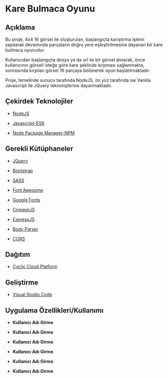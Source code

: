 # Kare Bulmaca Oyunu
## Açıklama

Bu proje, 4x4 16 görsel ile oluşturulan, başlangıçta karıştırma işlemi yapılarak devamında parçaların doğru yere eşleştirilmesine dayanan bir kare bulmaca oyunudur.

Kullanıcıdan başlangıçta dosya ya da url ile bir görsel alınarak, önce kullanıcının görseli isteğe göre kare şeklinde kırpması sağlanmakta, sonrasında kırpılan görsel 16 parçaya bölünerek oyun başlatılmaktadır.

Proje, temelinde sunucu tarafında NodeJS, ön yüz tarafında ise Vanilla Javascript ile JQuery teknolojilerine dayanmaktadır.


## Çekirdek Teknolojiler

- [NodeJS](https://nodejs.org/en)

- [Javascript-ES6](http://es6-features.org/#Constants)

- [Node Package Manager-NPM](https://www.npmjs.com/)

## Gerekli Kütüphaneler

- [JQuery](https://jquery.com/)

- [Bootstrap](https://getbootstrap.com/)

- [SASS](https://sass-lang.com/)

- [Font Awesome](https://fontawesome.com/)

- [Google Fonts](https://fonts.google.com/)

- [CropperJS](https://github.com/fengyuanchen/cropperjs)

- [ExpressJS](https://expressjs.com/)

- [Body Parser](http://expressjs.com/en/resources/middleware/body-parser.html)

- [CORS](https://expressjs.com/en/resources/middleware/cors.html)


## Dağıtım

- [Cyclic Cloud Platform](https://www.cyclic.sh/)

## Geliştirme

- [Visual Studio Code](https://code.visualstudio.com/)

## Uygulama Özellikleri/Kullanımı

- **Kullanıcı Adı Girme**

- **Kullanıcı Adı Girme**

- **Kullanıcı Adı Girme**


- **Kullanıcı Adı Girme**


- **Kullanıcı Adı Girme**


- **Kullanıcı Adı Girme**










